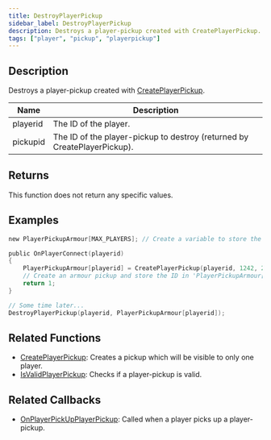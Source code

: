 ```yaml
---
title: DestroyPlayerPickup
sidebar_label: DestroyPlayerPickup
description: Destroys a player-pickup created with CreatePlayerPickup.
tags: ["player", "pickup", "playerpickup"]
---
```


<VersionWarn version='omp v1.1.0.2612' />

## Description

Destroys a player-pickup created with [CreatePlayerPickup](CreatePlayerPickup).

| Name     | Description                                                              |
|----------|--------------------------------------------------------------------------|
| playerid | The ID of the player.                                                    |
| pickupid | The ID of the player-pickup to destroy (returned by CreatePlayerPickup). |

## Returns

This function does not return any specific values.

## Examples

```c
new PlayerPickupArmour[MAX_PLAYERS]; // Create a variable to store the player-pickup ID in

public OnPlayerConnect(playerid)
{
    PlayerPickupArmour[playerid] = CreatePlayerPickup(playerid, 1242, 2, 2010.0979, 1222.0642, 10.8206, -1);
    // Create an armour pickup and store the ID in 'PlayerPickupArmour[playerid]'
    return 1;
}

// Some time later...
DestroyPlayerPickup(playerid, PlayerPickupArmour[playerid]);
```

## Related Functions

- [CreatePlayerPickup](CreatePlayerPickup): Creates a pickup which will be visible to only one player.
- [IsValidPlayerPickup](IsValidPlayerPickup): Checks if a player-pickup is valid.

## Related Callbacks

- [OnPlayerPickUpPlayerPickup](../callbacks/OnPlayerPickUpPlayerPickup): Called when a player picks up a player-pickup.
